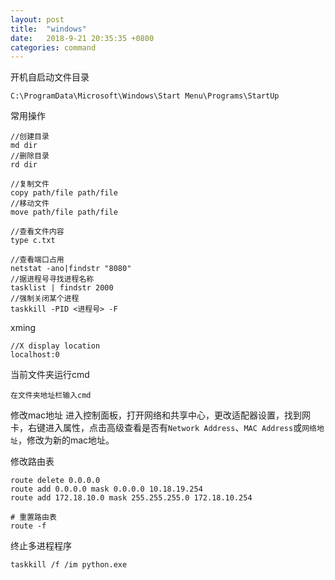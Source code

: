 ```yaml
---
layout: post
title:  "windows"
date:   2018-9-21 20:35:35 +0800
categories: command
---
```


开机自启动文件目录
```
C:\ProgramData\Microsoft\Windows\Start Menu\Programs\StartUp
```

常用操作
```
//创建目录
md dir
//删除目录
rd dir

//复制文件
copy path/file path/file
//移动文件
move path/file path/file

//查看文件内容
type c.txt

//查看端口占用
netstat -ano|findstr "8080"
//据进程号寻找进程名称
tasklist | findstr 2000
//强制关闭某个进程
taskkill -PID <进程号> -F
```

xming
```
//X display location
localhost:0
```

当前文件夹运行cmd
```
在文件夹地址栏输入cmd
```

修改mac地址
进入控制面板，打开网络和共享中心，更改适配器设置，找到网卡，右键进入属性，点击高级查看是否有`Network Address`、`MAC Address`或`网络地址`，修改为新的mac地址。

修改路由表
```
route delete 0.0.0.0
route add 0.0.0.0 mask 0.0.0.0 10.18.19.254
route add 172.18.10.0 mask 255.255.255.0 172.18.10.254

# 重置路由表
route -f
```

终止多进程程序
```
taskkill /f /im python.exe
```

